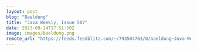 ```yaml
---
layout: post
blog: "Baeldung"
title: "Java Weekly, Issue 507"
date: 2023-09-14T17:51:50Z
image: images/baeldung.png
remote_url: "https://feeds.feedblitz.com/~/793504763/0/baeldung~Java-Weekly-Issue"
---
```

